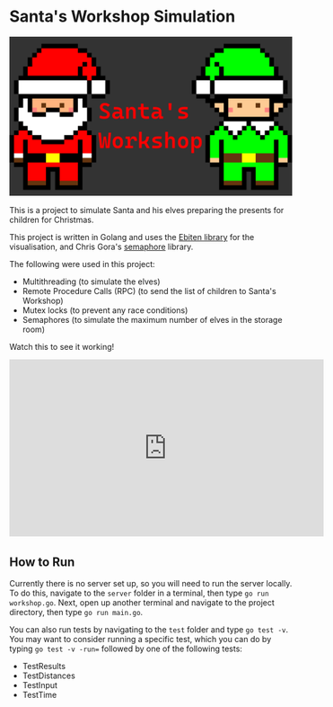 # Santa's Workshop Simulation #

![Santa's Workshop](SantasWorkshop.png)

This is a project to simulate Santa and his elves preparing the presents for children for Christmas.

This project is written in Golang and uses the [Ebiten library](https://github.com/hajimehoshi/ebiten) for the visualisation,
and Chris Gora's [semaphore](https://github.com/ChrisGora/semaphore) library.

The following were used in this project:
- Multithreading (to simulate the elves)
- Remote Procedure Calls (RPC) (to send the list of children to Santa's Workshop)
- Mutex locks (to prevent any race conditions)
- Semaphores (to simulate the maximum number of elves in the storage room)

Watch this to see it working!
<iframe width="560" height="315" src="https://youtu.be/RYMBpJ0iSx8" title="YouTube video player" frameborder="0" allow="accelerometer; autoplay; clipboard-write; encrypted-media; gyroscope; picture-in-picture" allowfullscreen></iframe> 

## How to Run ##
Currently there is no server set up, so you will need to run the server locally.
To do this, navigate to the `server` folder in a terminal, then type `go run workshop.go`.
Next, open up another terminal and navigate to the project directory, then type `go run main.go`.

You can also run tests by navigating to the `test` folder and type `go test -v`.
You may want to consider running a specific test, which you can do by typing `go test -v -run=` followed by one of the following tests:
- TestResults
- TestDistances
- TestInput
- TestTime
